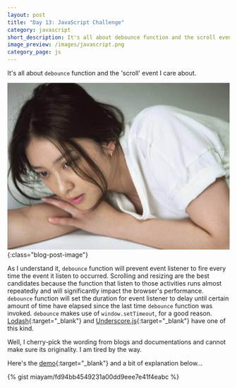 ```yaml
---
layout: post
title: "Day 13: JavaScript Challenge"
category: javascript
short_description: It's all about debounce function and the scroll event I care about.
image_preview: /images/javascript.png
category_page: js
---
```


It's all about `debounce` function and the 'scroll' event I care about.

![My dear!](/images/aoi_oh_aoi.jpg){:class="blog-post-image"}

As I understand it, `debounce` function will prevent event listener
to fire every time the event it listen to occurred. Scrolling and resizing
are the best candidates because the function that listen to those activities
runs almost repeatedly and will significantly impact the browser's performance.
`debounce` function will set the duration for event listener to delay until
certain amount of time have elapsed since the last time `debounce` function
was invoked. `debounce` makes use of `window.setTimeout`, for a good reason.
[Lodash](https://lodash.com/docs/4.17.4#debounce){:target="_blank"} and
[Underscore.js](http://underscorejs.org/#debounce){:target="_blank"}
have one of this kind.

Well, I cherry-pick the wording from blogs and documentations and cannot make
sure its originality. I am tired by the way.

Here's the [demo](/demo_day13){:target="_blank"} and a bit of explanation below...

{% gist miayam/fd94bb4549231a00dd9eee7e41f4eabc %}
